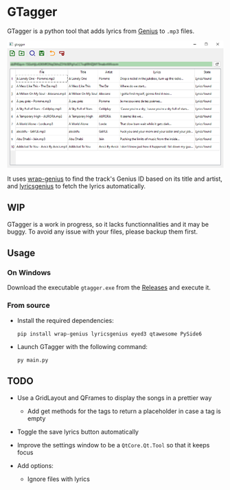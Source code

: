 # GTagger

GTagger is a python tool that adds lyrics from [Genius](https://genius.com/) to `.mp3` files.

![Screenshot of the main window](docs/gtagger.png)

It uses [wrap-genius](https://github.com/fedecalendino/wrap-genius) to find the track's Genius ID based on its title and artist, and [lyricsgenius](https://lyricsgenius.readthedocs.io/en/master/index.html) to fetch the lyrics automatically.

## WIP

GTagger is a work in progress, so it lacks functionnalities and it may be buggy. To avoid any issue with your files, please backup them first.

## Usage

### On Windows

Download the executable `gtagger.exe` from the [Releases](https://github.com/maelchiotti/GTagger/releases) and execute it.

### From source

- Install the required dependencies:

    ```shell
    pip install wrap-genius lyricsgenius eyed3 qtawesome PySide6
    ```

- Launch GTagger with the following command:

    ```shell
    py main.py
    ```

## TODO

- Use a GridLayout and QFrames to display the songs in a prettier way
  - Add get methods for the tags to return a placeholder in case a tag is empty

- Toggle the save lyrics button automatically

- Improve the settings window to be a `QtCore.Qt.Tool` so that it keeps focus

- Add options:
  - Ignore files with lyrics
